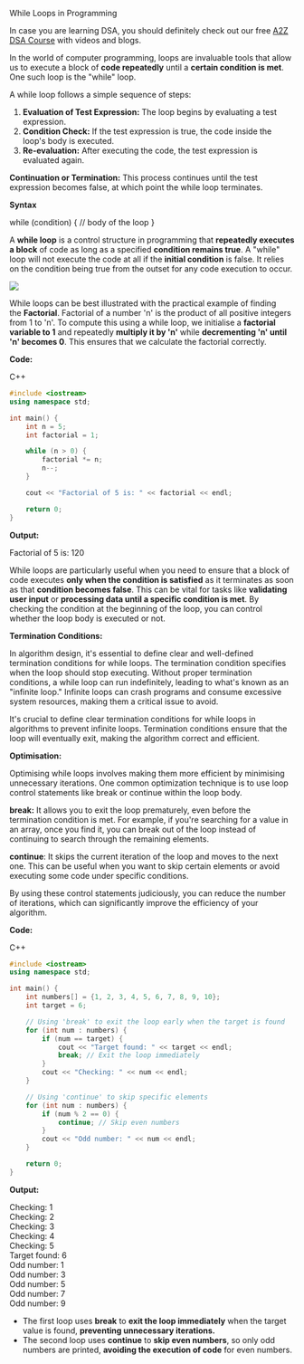 While Loops in Programming

In case you are learning DSA, you should definitely check out our free [A2Z DSA Course](https://takeuforward.org/strivers-a2z-dsa-course/strivers-a2z-dsa-course-sheet-2/) with videos and blogs.

In the world of computer programming, loops are invaluable tools that allow us to execute a block of **code repeatedly** until a **certain condition is met**. One such loop is the "while" loop.

A while loop follows a simple sequence of steps:

1. **Evaluation of Test Expression:** The loop begins by evaluating a test expression.
2. **Condition Check:** If the test expression is true, the code inside the loop's body is executed.
3. **Re-evaluation:** After executing the code, the test expression is evaluated again.

**Continuation or Termination:** This process continues until the test expression becomes false, at which point the while loop terminates.

**Syntax**

while (condition) {
    // body of the loop
}

A **while loop** is a control structure in programming that **repeatedly executes a block** of code as long as a specified **condition remains true**. A "while" loop will not execute the code at all if the **initial condition** is false. It relies on the condition being true from the outset for any code execution to occur.

![](https://static.takeuforward.org/wp/uploads/2023/09/while-loop.png)

While loops can be best illustrated with the practical example of finding the **Factorial**. Factorial of a number 'n' is the product of all positive integers from 1 to 'n'. To compute this using a while loop, we initialise a **factorial variable to 1** and repeatedly **multiply it by 'n'** while **decrementing 'n' until 'n' becomes 0**. This ensures that we calculate the factorial correctly.

**Code:**

C++

```cpp
#include <iostream>
using namespace std;

int main() {
    int n = 5;
    int factorial = 1;

    while (n > 0) {
        factorial *= n;
        n--;
    }

    cout << "Factorial of 5 is: " << factorial << endl;

    return 0;
}
```

**Output:**

Factorial of 5 is: 120

While loops are particularly useful when you need to ensure that a block of code executes **only when the condition is satisfied** as it terminates as soon as that **condition becomes false**. This can be vital for tasks like **validating user input** or **processing data until a specific condition is met**. By checking the condition at the beginning of the loop, you can control whether the loop body is executed or not.

**Termination Conditions:**

In algorithm design, it's essential to define clear and well-defined termination conditions for while loops. The termination condition specifies when the loop should stop executing. Without proper termination conditions, a while loop can run indefinitely, leading to what's known as an "infinite loop." Infinite loops can crash programs and consume excessive system resources, making them a critical issue to avoid.

It's crucial to define clear termination conditions for while loops in algorithms to prevent infinite loops. Termination conditions ensure that the loop will eventually exit, making the algorithm correct and efficient.

**Optimisation:**

Optimising while loops involves making them more efficient by minimising unnecessary iterations. One common optimization technique is to use loop control statements like break or continue within the loop body.

**break:** It allows you to exit the loop prematurely, even before the termination condition is met. For example, if you're searching for a value in an array, once you find it, you can break out of the loop instead of continuing to search through the remaining elements.

**continue**: It skips the current iteration of the loop and moves to the next one. This can be useful when you want to skip certain elements or avoid executing some code under specific conditions.

By using these control statements judiciously, you can reduce the number of iterations, which can significantly improve the efficiency of your algorithm.

**Code:**

C++

```cpp
#include <iostream>
using namespace std;

int main() {
    int numbers[] = {1, 2, 3, 4, 5, 6, 7, 8, 9, 10};
    int target = 6;

    // Using 'break' to exit the loop early when the target is found
    for (int num : numbers) {
        if (num == target) {
            cout << "Target found: " << target << endl;
            break; // Exit the loop immediately
        }
        cout << "Checking: " << num << endl;
    }

    // Using 'continue' to skip specific elements
    for (int num : numbers) {
        if (num % 2 == 0) {
            continue; // Skip even numbers
        }
        cout << "Odd number: " << num << endl;
    }

    return 0;
}
```

**Output:**

Checking: 1  
Checking: 2  
Checking: 3  
Checking: 4  
Checking: 5  
Target found: 6  
Odd number: 1  
Odd number: 3  
Odd number: 5  
Odd number: 7  
Odd number: 9

- The first loop uses **break** to **exit the loop immediately** when the target value is found, **preventing unnecessary iterations.**
- The second loop uses **continue** to **skip even numbers**, so only odd numbers are printed, **avoiding the execution of code** for even numbers.